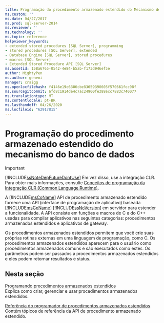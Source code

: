 ```yaml
---
title: Programação do procedimento armazenado estendido do Mecanismo de Banco de Dados | Microsoft Docs
ms.custom: ''
ms.date: 04/27/2017
ms.prod: sql-server-2014
ms.reviewer: ''
ms.technology: ''
ms.topic: reference
helpviewer_keywords:
- extended stored procedures [SQL Server], programming
- stored procedures [SQL Server], extended
- Database Engine [SQL Server], stored procedures
- macros [SQL Server]
- Extended Stored Procedure API [SQL Server]
ms.assetid: 158a6765-0542-4e84-b5ab-f173d946ef5e
author: MightyPen
ms.author: genemi
manager: craigg
ms.openlocfilehash: f4146e19c6306cbe83659390605f570561fcc08f
ms.sourcegitcommit: 6fd8c1914de4c7ac24900fe388ecc7883c740077
ms.translationtype: MT
ms.contentlocale: pt-BR
ms.lasthandoff: 04/26/2020
ms.locfileid: "62917815"
---
```

# <a name="database-engine-extended-stored-procedure-programming"></a>Programação do procedimento armazenado estendido do mecanismo do banco de dados
    
> [!IMPORTANT]  
>  [!INCLUDE[ssNoteDepFutureDontUse](../includes/ssnotedepfuturedontuse-md.md)] Em vez disso, use a integração CLR. Para obter mais informações, consulte [Conceitos de programação da Integração CLR &#40;Common Language Runtime&#41;](clr-integration/common-language-runtime-clr-integration-programming-concepts.md).  
  
 A [!INCLUDE[msCoName](../includes/msconame-md.md)] API de procedimento armazenado estendido fornece uma API (interface de programação de aplicativo) baseada [!INCLUDE[msCoName](../includes/msconame-md.md)] [!INCLUDE[ssNoVersion](../includes/ssnoversion-md.md)] em servidor para estender a funcionalidade. A API consiste em funções e macros do C e do C++ usadas para compilar aplicativos nas seguintes categorias: procedimentos armazenados estendidos e aplicativos de gateway.  
  
 Os procedimentos armazenados estendidos permitem que você crie suas próprias rotinas externas em uma linguagem de programação, como C. Os procedimentos armazenados estendidos aparecem para o usuário como procedimentos armazenados comuns e são executados como estes. Os parâmetros podem ser passados a procedimentos armazenados estendidos e eles podem retornar resultados e status.  
  
## <a name="in-this-section"></a>Nesta seção  
 [Programando procedimentos armazenados estendidos](extended-stored-procedures-programming/database-engine-extended-stored-procedures-programming.md)  
 Explica como criar, gerenciar e usar procedimentos armazenados estendidos.  
  
 [Referência do programador de procedimentos armazenados estendidos](extended-stored-procedures-reference/database-engine-extended-stored-procedures-reference.md)  
 Contém tópicos de referência da API de procedimento armazenado estendido.  
  
  

